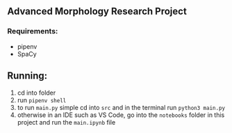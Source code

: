 ## Advanced Morphology Research Project
### Requirements:
- pipenv
- SpaCy

## Running:
1) cd into folder
2) run `pipenv shell`
3) to run `main.py` simple cd into `src` and in the terminal run `python3 main.py` 
4) otherwise in an IDE such as VS Code, go into the `notebooks` folder in this project and run the `main.ipynb` file
